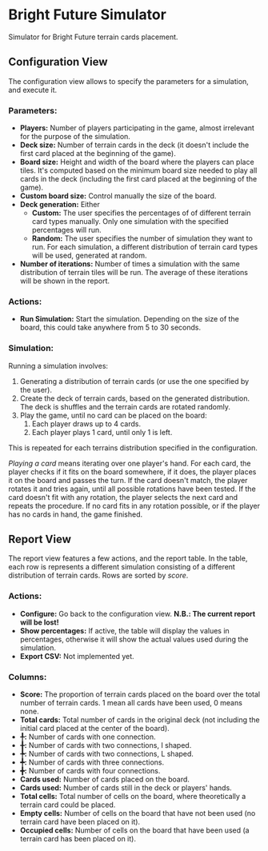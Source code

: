 # Bright Future Simulator

Simulator for Bright Future terrain cards placement.

## Configuration View

The configuration view allows to specify the parameters for a simulation, and execute it.

### Parameters:

- **Players:** Number of players participating in the game, almost irrelevant for the purpose of the simulation.
- **Deck size:** Number of terrain cards in the deck (it doesn't include the first card placed at the beginning of the game).
- **Board size:** Height and width of the board where the players can place tiles. It's computed based on the minimum board size needed to play all cards in the deck (including the first card placed at the beginning of the game).
- **Custom board size:** Control manually the size of the board.
- **Deck generation:** Either
  - **Custom:** The user specifies the percentages of of different terrain card types manually. Only one simulation with the specified percentages will run.
  - **Random:** The user specifies the number of simulation they want to run. For each simulation, a different distribution of terrain card types will be used, generated at random.
- **Number of iterations:** Number of times a simulation with the same distribution of terrain tiles will be run. The average of these iterations will be shown in the report.

### Actions:

- **Run Simulation:** Start the simulation. Depending on the size of the board, this could take anywhere from 5 to 30 seconds.

### Simulation:

Running a simulation involves:
1. Generating a distribution of terrain cards (or use the one specified by the user).
2. Create the deck of terrain cards, based on the generated distribution. The deck is shuffles and the terrain cards are rotated randomly.
3. Play the game, until no card can be placed on the board:
    1. Each player draws up to 4 cards.
    2. Each player plays 1 card, until only 1 is left.

This is repeated for each terrains distribution specified in the configuration.

_Playing a card_ means iterating over one player's hand. For each card, the player checks if it fits on the board somewhere, if it does, the player places it on the board and passes the turn. If the card doesn't match, the player rotates it and tries again, until all possible rotations have been tested. If the card doesn't fit with any rotation, the player selects the next card and repeats the procedure. If no card fits in any rotation possible, or if the player has no cards in hand, the game finished.

## Report View

The report view features a few actions, and the report table. In the table, each row is represents a different simulation consisting of a different distribution of terrain cards. Rows are sorted by _score_.

### Actions:
- **Configure:** Go back to the configuration view. **N.B.: The current report will be lost!**
- **Show percentages:** If active, the table will display the values in percentages, otherwise it will show the actual values used during the simulation.
- **Export CSV:** Not implemented yet.

### Columns:
- **Score:** The proportion of terrain cards placed on the board over the total number of terrain cards. 1 mean all cards have been used, 0 means none.
- **Total cards:** Total number of cards in the original deck (not including the initial card placed at the center of the board).
- **╀:** Number of cards with one connection.
- **╂:** Number of cards with two connections, I shaped.
- **╄:** Number of cards with two connections, L shaped.
- **╇:** Number of cards with three connections.
- **╋:** Number of cards with four connections.
- **Cards used:** Number of cards placed on the board.
- **Cards used:** Number of cards still in the deck or players' hands.
- **Total cells:** Total number of cells on the board, where
theoretically a terrain card could be placed.
- **Empty cells:** Number of cells on the board that have not been used (no terrain card have been placed on it).
- **Occupied cells:** Number of cells on the board that have been used (a terrain card has been placed on it).

